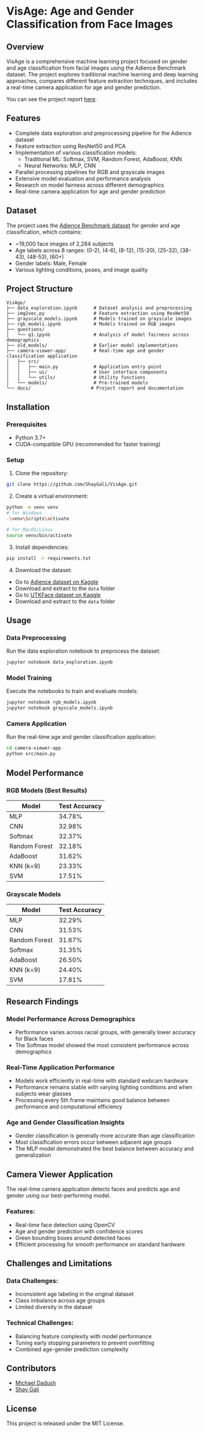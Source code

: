 # VisAge: Age and Gender Classification from Face Images

## Overview
VisAge is a comprehensive machine learning project focused on gender and age classification from facial images using the Adience Benchmark dataset. The project explores traditional machine learning and deep learning approaches, compares different feature extraction techniques, and includes a real-time camera application for age and gender prediction.

You can see the project report [here](docs/submission.pdf).

## Features
- Complete data exploration and preprocessing pipeline for the Adience dataset
- Feature extraction using ResNet50 and PCA
- Implementation of various classification models:
  - Traditional ML: Softmax, SVM, Random Forest, AdaBoost, KNN
  - Neural Networks: MLP, CNN
- Parallel processing pipelines for RGB and grayscale images
- Extensive model evaluation and performance analysis
- Research on model fairness across different demographics
- Real-time camera application for age and gender prediction

## Dataset
The project uses the [Adience Benchmark dataset](https://www.kaggle.com/datasets/ttungl/adience-benchmark-gender-and-age-classification) for gender and age classification, which contains:
- ~19,000 face images of 2,284 subjects
- Age labels across 8 ranges: (0-2), (4-6), (8-12), (15-20), (25-32), (38-43), (48-53), (60+)
- Gender labels: Male, Female
- Various lighting conditions, poses, and image quality

## Project Structure

    VisAge/
    ├── data_exploration.ipynb      # Dataset analysis and preprocessing
    ├── img2vec.py                  # Feature extraction using ResNet50
    ├── grayscale_models.ipynb      # Models trained on grayscale images
    ├── rgb_models.ipynb            # Models trained on RGB images
    ├── questions/
    │   └── q1.ipynb                # Analysis of model fairness across demographics
    ├── old_models/                 # Earlier model implementations
    ├── camera-viewer-app/          # Real-time age and gender classification application
    │   ├── src/
    │   │   ├── main.py             # Application entry point
    │   │   ├── ui/                 # User interface components
    │   │   └── utils/              # Utility functions
    │   └── models/                 # Pre-trained models
    └── docs/                      # Project report and documentation

## Installation

### Prerequisites
- Python 3.7+
- CUDA-compatible GPU (recommended for faster training)

### Setup
1. Clone the repository:

```bash
git clone https://github.com/ShayGali/VisAge.git
```

2. Create a virtual environment:

```bash
python -m venv venv
# for Windows
.\venv\Scripts\activate

# for MacOS/Linux
source venv/bin/activate
```


3. Install dependencies:

```bash
pip install -r requirements.txt
```

4. Download the dataset:
- Go to [Adience dataset on Kaggle](https://www.kaggle.com/datasets/ttungl/adience-benchmark-gender-and-age-classification)
- Download and extract to the `data` folder
- Go to [UTKFace dataset on Kaggle](https://www.kaggle.com/jangedoo/utkface-new)
- Download and extract to the `data` folder


## Usage

### Data Preprocessing
Run the data exploration notebook to preprocess the dataset:

```bash
jupyter notebook data_exploration.ipynb
```

### Model Training
Execute the notebooks to train and evaluate models:

```bash
jupyter notebook rgb_models.ipynb
jupyter notebook grayscale_models.ipynb
```

### Camera Application
Run the real-time age and gender classification application:

```bash
cd camera-viewer-app
python src/main.py
```


## Model Performance

### RGB Models (Best Results)
| Model | Test Accuracy |
|-------|--------------|
| MLP | 34.78% |
| CNN | 32.98% |
| Softmax | 32.37% |
| Random Forest | 32.18% |
| AdaBoost | 31.62% |
| KNN (k=9) | 23.33% |
| SVM | 17.51% |

### Grayscale Models
| Model | Test Accuracy |
|-------|--------------|
| MLP | 32.29% |
| CNN | 31.53% |
| Random Forest | 31.67% |
| Softmax | 31.35% |
| AdaBoost | 26.50% |
| KNN (k=9) | 24.40% |
| SVM | 17.81% |

## Research Findings

### Model Performance Across Demographics
- Performance varies across racial groups, with generally lower accuracy for Black faces
- The Softmax model showed the most consistent performance across demographics

### Real-Time Application Performance
- Models work efficiently in real-time with standard webcam hardware
- Performance remains stable with varying lighting conditions and when subjects wear glasses
- Processing every 5th frame maintains good balance between performance and computational efficiency

### Age and Gender Classification Insights
- Gender classification is generally more accurate than age classification
- Most classification errors occur between adjacent age groups
- The MLP model demonstrated the best balance between accuracy and generalization

## Camera Viewer Application

The real-time camera application detects faces and predicts age and gender using our best-performing model.

### Features:
- Real-time face detection using OpenCV
- Age and gender prediction with confidence scores
- Green bounding boxes around detected faces
- Efficient processing for smooth performance on standard hardware

## Challenges and Limitations

### Data Challenges:
- Inconsistent age labeling in the original dataset
- Class imbalance across age groups
- Limited diversity in the dataset

### Technical Challenges:
- Balancing feature complexity with model performance
- Tuning early stopping parameters to prevent overfitting
- Combined age-gender prediction complexity

## Contributors
- [Michael Dadush](https://github.com/michael34666)
- [Shay Gali](https://github.com/shaygali)

## License
This project is released under the MIT License.